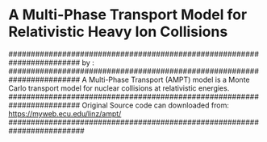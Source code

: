 # A Multi-Phase Transport Model for Relativistic Heavy Ion Collisions
########################################################################
by : 
########################################################################
A Multi-Phase Transport (AMPT) model is a Monte Carlo transport model for nuclear collisions at relativistic energies.
########################################################################
Original Source code can downloaded from: https://myweb.ecu.edu/linz/ampt/
#########################################################################
